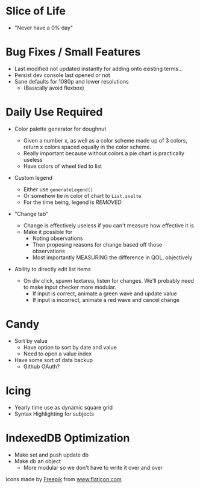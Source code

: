 # Slice of Life
  - "Never have a 0% day"

# Bug Fixes / Small Features
- Last modified not updated instantly for adding onto existing terms...
- Persist dev console last opened or not
- Sane defaults for 1080p and lower resolutions
  - (Basically avoid flexbox)
# Daily Use Required
  - Color palette generator for doughnut
    - Given a number x, as well as a color scheme made up of 3 colors, return x colors spaced equally in the color scheme. 
    - Really important because without colors a pie chart is practically useless
    - Have colors of wheel tied to list

  - Custom legend
    - Either use `generateLegend()`
    - Or somehow tie in color of chart to `List.svelte`
    - For the time being, legend is *REMOVED*

  - "Change tab"
    - Change is effectively useless if you can't measure how effective it is
    - Make it possible for
      - Noting observations
      - Then proposing reasons for change based off those observations
      - Most importantly MEASURING the difference in QOL, objectively

  - Ability to directly edit list items
    - On div click, spawn textarea, listen for changes. We'll probably need to make input checker more modular.
      - If input is correct, animate a green wave and update value
      - If input is incorrect, animate a red wave and cancel change

# Candy
  - Sort by value
    - Have option to sort by date and value
    - Need to open a value index
  - Have some sort of data backup
    - Github OAuth?
  
  
# Icing
  - Yearly time use as dynamic square grid
  - Syntax Highlighting for subjects

# IndexedDB Optimization
  - Make set and push update db
  - Make db an object
    - More modular so we don't have to write it over and over

<div>Icons made by <a href="https://www.flaticon.com/authors/freepik" title="Freepik">Freepik</a> from <a href="https://www.flaticon.com/" title="Flaticon">www.flaticon.com</a></div>